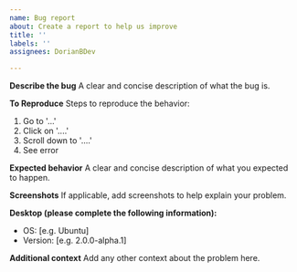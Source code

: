 ```yaml
---
name: Bug report
about: Create a report to help us improve
title: ''
labels: ''
assignees: DorianBDev

---
```


**Describe the bug**
A clear and concise description of what the bug is.

**To Reproduce**
Steps to reproduce the behavior:
1. Go to '...'
2. Click on '....'
3. Scroll down to '....'
4. See error

**Expected behavior**
A clear and concise description of what you expected to happen.

**Screenshots**
If applicable, add screenshots to help explain your problem.

**Desktop (please complete the following information):**
 - OS: [e.g. Ubuntu]
 - Version: [e.g. 2.0.0-alpha.1]

**Additional context**
Add any other context about the problem here.
